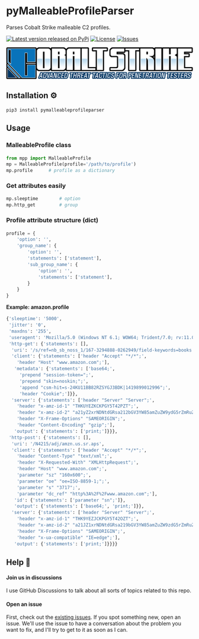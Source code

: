 # pyMalleableProfileParser
Parses Cobalt Strike malleable C2 profiles.

[![Latest version released on PyPi](https://img.shields.io/pypi/v/pymalleableprofileparser?style=flat-square)](https://pypi.org/project/pyMalleableProfileParser/)
[![License](https://img.shields.io/github/license/brett-fitz/pyMalleableProfileParser?style=flat-square)](https://github.com/brett-fitz/pyMalleableProfileParser/blob/main/LICENSE)
[![Issues](https://img.shields.io/github/issues/brett-fitz/pyMalleableProfileParser?style=flat-square)](https://github.com/brett-fitz/pyMalleableProfileParser/issues)

![Cobalt Strike Logo](./cobalt-strike-logo.png)

## Installation :gear:
```shell
pip3 install pymalleableprofileparser
```

## Usage

### MalleableProfile class
```python
from mpp import MalleableProfile
mp = MalleableProfile(profile='/path/to/profile')
mp.profile      # profile as a dictionary
```

### Get attributes easily
```python
mp.sleeptime        # option
mp.http_get         # group
```

### Profile attribute structure (dict)
```python
profile = {
    'option': '',
    'group_name': {
        'option': '',
        'statements': ['statement'],
        'sub_group_name': {
            'option': '',
            'statements': ['statement'],
        }
    }
}
```
**Example: amazon.profile**
```python
{'sleeptime': '5000',
 'jitter': '0',
 'maxdns': '255',
 'useragent': 'Mozilla/5.0 (Windows NT 6.1; WOW64; Trident/7.0; rv:11.0) like Gecko',
 'http-get': {'statements': [],
  'uri': '/s/ref=nb_sb_noss_1/167-3294888-0262949/field-keywords=books',
  'client': {'statements': ['header "Accept" "*/*";',
    'header "Host" "www.amazon.com";'],
   'metadata': {'statements': ['base64;',
     'prepend "session-token=";',
     'prepend "skin=noskin;";',
     'append "csm-hit=s-24KU11BB82RZSYGJ3BDK|1419899012996";',
     'header "Cookie";']}},
  'server': {'statements': ['header "Server" "Server";',
    'header "x-amz-id-1" "THKUYEZKCKPGY5T42PZT";',
    'header "x-amz-id-2" "a21yZ2xrNDNtdGRsa212bGV3YW85amZuZW9ydG5rZmRuZ2tmZGl4aHRvNDVpbgo=";',
    'header "X-Frame-Options" "SAMEORIGIN";',
    'header "Content-Encoding" "gzip";'],
   'output': {'statements': ['print;']}}},
 'http-post': {'statements': [],
  'uri': '/N4215/adj/amzn.us.sr.aps',
  'client': {'statements': ['header "Accept" "*/*";',
    'header "Content-Type" "text/xml";',
    'header "X-Requested-With" "XMLHttpRequest";',
    'header "Host" "www.amazon.com";',
    'parameter "sz" "160x600";',
    'parameter "oe" "oe=ISO-8859-1;";',
    'parameter "s" "3717";',
    'parameter "dc_ref" "http%3A%2F%2Fwww.amazon.com";'],
   'id': {'statements': ['parameter "sn";']},
   'output': {'statements': ['base64;', 'print;']}},
  'server': {'statements': ['header "Server" "Server";',
    'header "x-amz-id-1" "THK9YEZJCKPGY5T42OZT";',
    'header "x-amz-id-2" "a21JZ1xrNDNtdGRsa219bGV3YW85amZuZW9zdG5rZmRuZ2tmZGl4aHRvNDVpbgo=";',
    'header "X-Frame-Options" "SAMEORIGIN";',
    'header "x-ua-compatible" "IE=edge";'],
   'output': {'statements': ['print;']}}}}
```

## Help :construction_worker:

#### Join us in discussions
I use GitHub Discussions to talk about all sorts of topics related to this repo.

#### Open an issue
First, check out the [existing issues](https://github.com/brett-fitz/pyMalleableProfileParser/issues). If you spot 
something new, open an issue. We'll use the issue to have a conversation about the problem you want to fix, and I'll 
try to get to it as soon as I can.